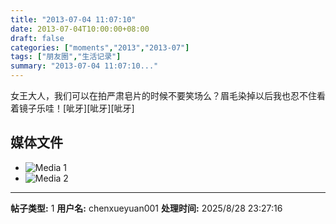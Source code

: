 ```yaml
---
title: "2013-07-04 11:07:10"
date: 2013-07-04T10:00:00+08:00
draft: false
categories: ["moments","2013","2013-07"]
tags: ["朋友圈","生活记录"]
summary: "2013-07-04 11:07:10..."
---
```


女王大人，我们可以在拍严肃皂片的时候不要笑场么？眉毛染掉以后我也忍不住看着镜子乐哇！[呲牙][呲牙][呲牙]

## 媒体文件

- ![Media 1](/Moments/photos/2013-07-04/201307041107100.jpg)
- ![Media 2](/Moments/photos/2013-07-04/201307041107101.jpg)

---

**帖子类型:** 1
**用户名:** chenxueyuan001
**处理时间:** 2025/8/28 23:27:16